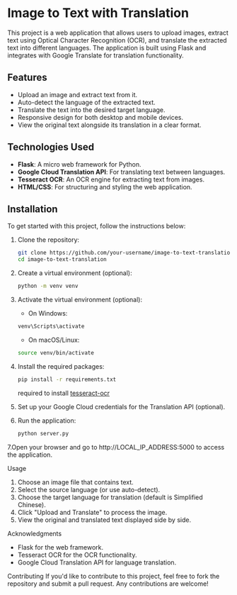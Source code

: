 # Image to Text with Translation

This project is a web application that allows users to upload images, extract text using Optical Character Recognition (OCR), and translate the extracted text into different languages. The application is built using Flask and integrates with Google Translate for translation functionality.

## Features

- Upload an image and extract text from it.
- Auto-detect the language of the extracted text.
- Translate the text into the desired target language.
- Responsive design for both desktop and mobile devices.
- View the original text alongside its translation in a clear format.

## Technologies Used

- **Flask**: A micro web framework for Python.
- **Google Cloud Translation API**: For translating text between languages.
- **Tesseract OCR**: An OCR engine for extracting text from images.
- **HTML/CSS**: For structuring and styling the web application.

## Installation

To get started with this project, follow the instructions below:

1. Clone the repository:
   ```bash
   git clone https://github.com/your-username/image-to-text-translation.git
   cd image-to-text-translation
   ```

2. Create a virtual environment (optional):
    ```bash
    python -m venv venv
    ```

3. Activate the virtual environment (optional):
    - On Windows:
    ```bash
    venv\Scripts\activate
    ```
    - On macOS/Linux:
    ``` bash
    source venv/bin/activate
    ```
4. Install the required packages:
    ```bash
    pip install -r requirements.txt
    ```
    required to install [tesseract-ocr](https://github.com/tesseract-ocr/tesseract)

5. Set up your Google Cloud credentials for the Translation API (optional).

6. Run the application:
    ```bash
    python server.py
    ```

7.Open your browser and go to http://LOCAL_IP_ADDRESS:5000 to access the application.

Usage
1. Choose an image file that contains text.
2. Select the source language (or use auto-detect).
3. Choose the target language for translation (default is Simplified Chinese).
4. Click "Upload and Translate" to process the image.
5. View the original and translated text displayed side by side.


Acknowledgments
- Flask for the web framework.
- Tesseract OCR for the OCR functionality.
- Google Cloud Translation API for language translation.

Contributing
If you'd like to contribute to this project, feel free to fork the repository and submit a pull request. Any contributions are welcome!
